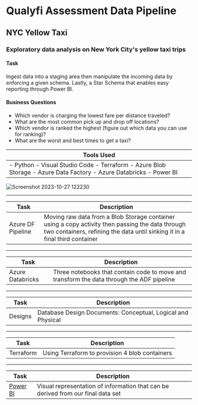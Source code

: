 # Qualyfi Assessment Data Pipeline
## NYC Yellow Taxi 
### Exploratory data analysis on New York City's yellow taxi trips

#### Task
Ingest data into a staging area then manipulate the incoming data by enforcing a given schema. Lastly, a Star Schema that enables easy reporting through Power BI.

#### Business Questions
-	Which vendor is charging the lowest fare per distance traveled?
-	What are the most common pick up and drop off locations?
-	Which vendor is ranked the highest (figure out which data you can use for ranking)?
-	What are the worst and best times to get a taxi?

| Tools Used |
|---|
|- Python - Visual Studio Code - Terraform - Azure Blob Storage - Azure Data Factory - Azure Databricks - Power BI|

![Screenshot 2023-10-27 122230](https://github.com/QualyKay/DataPipeline/assets/144666265/95d22ed4-2db2-43e3-a931-73ccddacbb03)

***

| Task | Description | 
|---|---|
| Azure DF Pipeline | Moving raw data from a Blob Storage container using a copy activity then passing the data through two containers, refining the data until sinking it in a final third container |

***

| Task | Description | 
|---|---|
| Azure Databricks | Three notebooks that contain code to move and transform the data through the ADF pipeline |

***

| Task | Description | 
|---|---|
| Designs | Database Design Documents: Conceptual, Logical and Physical |

***
  
| Task | Description | 
|---|---|
| Terraform | Using Terraform to provision 4 blob containers |

***
  
| Task | Description | 
|---|---|
| [Power BI](https://app.powerbi.com/groups/me/reports/f4f0e116-781e-4084-b36f-d99794a53a69?ctid=ff1fc9e3-26ae-45ae-a79a-32197c30c04d&pbi_source=linkShare) | Visual representation of information that can be derived from our final data set |
